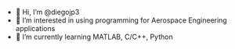 - 👋 Hi, I’m @diegojp3
- 👀 I’m interested in using programming for Aerospace Engineering applications
- 🌱 I’m currently learning MATLAB, C/C++, Python
<!---
diegojp3/diegojp3 is a ✨ special ✨ repository because its `README.md` (this file) appears on your GitHub profile.
You can click the Preview link to take a look at your changes.
--->
